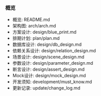### 概览
- 概览: README.md
- 架构图: arch/arch.md
- 方案设计: design/blue_print.md
- 排期计划: plan/plan.md
- 数据库设计: design/db_design.md
- 依赖关系设计: design/relation_design.md
- 场景设计: design/scene_design.md
- 参数设计: design/parameter_design.md
- 断言设计: design/assert_design.md
- Mock设计: design/mock_design.md
- 开发须知: development/must_know.md
- 更新记录: update/change_log.md
